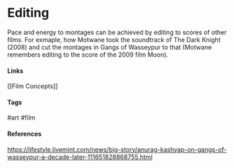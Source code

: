 # Editing
Pace and energy to montages can be achieved by editing to scores of other films. For exmaple, how Motwane took the soundtrack of The Dark Knight (2008) and cut the montages in Gangs of Wasseypur to that (Motwane remembers editing to the score of the 2009 film Moon).

#### Links
[[Film Concepts]]

#### Tags
#art
#film
#### References
https://lifestyle.livemint.com/news/big-story/anurag-kashyap-on-gangs-of-wasseypur-a-decade-later-111651828868755.html